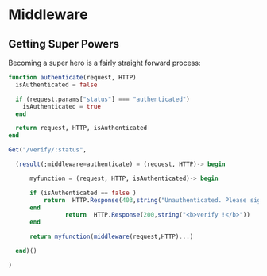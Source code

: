 # Middleware

## Getting Super Powers

Becoming a super hero is a fairly straight forward process:

```julia
function authenticate(request, HTTP)
  isAuthenticated = false

  if (request.params["status"] === "authenticated")
    isAuthenticated = true
  end

  return request, HTTP, isAuthenticated
end
```

```julia
Get("/verify/:status",

  (result(;middleware=authenticate) = (request, HTTP)-> begin

      myfunction = (request, HTTP, isAuthenticated)-> begin

      if (isAuthenticated == false )
          return  HTTP.Response(403,string("Unauthenticated. Please signup!"))
      end
                return  HTTP.Response(200,string("<b>verify !</b>"))
      end

      return myfunction(middleware(request,HTTP)...)

  end)()

)
```





